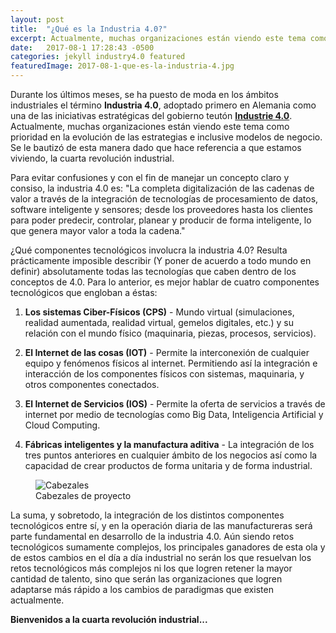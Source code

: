 ```yaml
---
layout: post
title:  "¿Qué es la Industria 4.0?"
excerpt: Actualmente, muchas organizaciones están viendo este tema como prioridad en la evolución de las estrategias e inclusive modelos de negocio.
date:   2017-08-1 17:28:43 -0500
categories: jekyll industry4.0 featured
featuredImage: 2017-08-1-que-es-la-industria-4.jpg
---
```

Durante los últimos meses, se ha puesto de moda en los ámbitos industriales el término **Industria 4.0**, adoptado primero en Alemania como una de las iniciativas estratégicas del gobierno teutón **[Industrie 4.0][industria4.0]**. Actualmente, muchas organizaciones están viendo este tema como prioridad en la evolución de las estrategias e inclusive modelos de negocio. Se le bautizó de esta manera dado que hace referencia a que estamos viviendo, la cuarta revolución industrial.

Para evitar confusiones y con el fin de manejar un concepto claro y consiso, la industria 4.0 es: "La completa digitalización de las cadenas de valor a través de la integración de tecnologías de procesamiento de datos, software inteligente y sensores; desde los proveedores hasta los clientes para poder predecir, controlar, planear y producir de forma inteligente, lo que genera mayor valor a toda la cadena."

¿Qué componentes tecnológicos involucra la industria 4.0? Resulta prácticamente imposible describir (Y poner de acuerdo a todo mundo en definir) absolutamente todas las tecnologías que caben dentro de los conceptos de 4.0. Para lo anterior, es mejor hablar de cuatro componentes tecnológicos que engloban a éstas:

1. **Los sistemas Ciber-Físicos (CPS)** - Mundo virtual (simulaciones, realidad aumentada, realidad virtual, gemelos digitales, etc.) y su relación con el mundo físico (maquinaria, piezas, procesos, servicios).

2. **El Internet de las cosas (IOT)** - Permite la interconexión de cualquier equipo y fenómenos físicos al internet. Permitiendo así la integración e interacción de los componentes físicos con sistemas, maquinaria, y otros componentes conectados.

3. **El Internet de Servicios (IOS)** - Permite la oferta de servicios a través de internet por medio de tecnologías como Big Data, Inteligencia Artificial y Cloud Computing.

4. **Fábricas inteligentes y la manufactura aditiva** - La integración de los tres puntos anteriores en cualquier ámbito de los negocios así como la capacidad de crear productos de forma unitaria y de forma industrial.

<figure class="article-image">
  <img src="{{ site.url }}/assets/img/posts/2017-08-1-cabezales.jpg" alt="Cabezales">
  <figcaption>Cabezales de proyecto</figcaption>
</figure>

La suma, y sobretodo, la integración de los distintos componentes tecnológicos entre sí, y en la operación diaria de las manufactureras será parte fundamental en desarrollo de la industria 4.0. Aún siendo retos tecnológicos sumamente complejos, los principales ganadores de esta ola y de estos cambios en el día a día industrial no serán los que resuelvan los retos tecnológicos más complejos ni los que logren retener la mayor cantidad de talento, sino que serán las organizaciones que logren adaptarse más rápido a los cambios de paradigmas que existen actualmente.

**Bienvenidos a la cuarta revolución industrial...**

[industria4.0]: https://industrie4.0.gtai.de/INDUSTRIE40/Navigation/EN/industrie-4-0